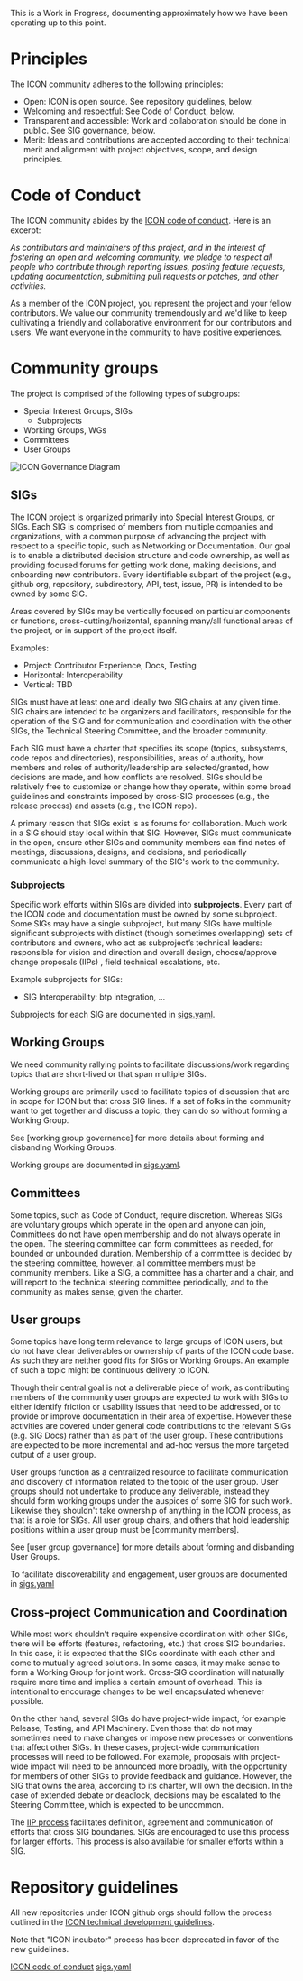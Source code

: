 This is a Work in Progress, documenting approximately how we have been operating up to this point.

# Principles

The ICON community adheres to the following principles:
* Open: ICON is open source. See repository guidelines, below.
* Welcoming and respectful: See Code of Conduct, below.
* Transparent and accessible: Work and collaboration should be done in public. See SIG governance, below.
* Merit: Ideas and contributions are accepted according to their technical merit and alignment with project objectives, scope, and design principles.

# Code of Conduct

The ICON community abides by the [ICON code of conduct](../code-of-conduct.md). Here is an excerpt:

_As contributors and maintainers of this project, and in the interest of fostering an open and welcoming community, we pledge to respect all people who contribute through reporting issues, posting feature requests, updating documentation, submitting pull requests or patches, and other activities._

As a member of the ICON project, you represent the project and your fellow contributors.
We value our community tremendously and we'd like to keep cultivating a friendly and collaborative
environment for our contributors and users. We want everyone in the community to have positive experiences.

# Community groups

The project is comprised of the following types of subgroups:
* Special Interest Groups, SIGs
  * Subprojects
* Working Groups, WGs
* Committees
* User Groups

![ICON Governance Diagram](../assets/structure/Group%20Relationship%20Diagram%20-%20ICON.jpg)

## SIGs

The ICON project is organized primarily into Special Interest
Groups, or SIGs. Each SIG is comprised of members from multiple
companies and organizations, with a common purpose of advancing the
project with respect to a specific topic, such as Networking or
Documentation. Our goal is to enable a distributed decision structure
and code ownership, as well as providing focused forums for getting
work done, making decisions, and onboarding new contributors. Every
identifiable subpart of the project (e.g., github org, repository,
subdirectory, API, test, issue, PR) is intended to be owned by some
SIG.

Areas covered by SIGs may be vertically focused on particular
components or functions, cross-cutting/horizontal, spanning many/all
functional areas of the project, or in support of the project
itself.

Examples:
* Project: Contributor Experience, Docs, Testing
* Horizontal: Interoperability
* Vertical: TBD

SIGs must have at least one and ideally two SIG chairs at any given
time. SIG chairs are intended to be organizers and facilitators,
responsible for the operation of the SIG and for communication and
coordination with the other SIGs, the Technical Steering Committee, and the
broader community.

Each SIG must have a charter that specifies its scope (topics,
subsystems, code repos and directories), responsibilities, areas of
authority, how members and roles of authority/leadership are
selected/granted, how decisions are made, and how conflicts are
resolved. SIGs should be relatively free to customize or change how they operate,
within some broad guidelines and constraints imposed by cross-SIG processes
(e.g., the release process) and assets (e.g., the ICON repo).

A primary reason that SIGs exist is as forums for collaboration.
Much work in a SIG should stay local within that SIG. However, SIGs
must communicate in the open, ensure other SIGs and community members
can find notes of meetings, discussions, designs, and decisions, and
periodically communicate a high-level summary of the SIG's work to the
community.

### Subprojects

Specific work efforts within SIGs are divided into **subprojects**.
Every part of the ICON code and documentation must be owned by
some subproject. Some SIGs may have a single subproject, but many SIGs
have multiple significant subprojects with distinct (though sometimes
overlapping) sets of contributors and owners, who act as
subproject’s technical leaders: responsible for vision and direction
and overall design, choose/approve change proposals (IIPs) ,
field technical escalations, etc.

Example subprojects for SIGs:
* SIG Interoperability: btp integration, ...

Subprojects for each SIG are documented in [sigs.yaml](../sigs.yaml).

## Working Groups

We need community rallying points to facilitate discussions/work
regarding topics that are short-lived or that span multiple SIGs.

Working groups are primarily used to facilitate topics of discussion that are in
scope for ICON but that cross SIG lines. If a set of folks in the
community want to get together and discuss a topic, they can do so without
forming a Working Group.

See [working group governance] for more details about forming and disbanding
Working Groups.

Working groups are documented in [sigs.yaml](../sigs.yaml).


## Committees

Some topics, such as Code of Conduct, require discretion. Whereas
SIGs are voluntary groups which operate in the open and anyone can join,
Committees do not have open membership and do not always operate in the open.
The steering committee can form committees as needed, for bounded or unbounded
duration.  Membership of a committee is decided by the steering committee,
however, all committee members must be community members.  Like a SIG, a
committee has a charter and a chair, and will report to the technical steering committee
periodically, and to the community as makes sense, given the charter.

## User groups
Some topics have long term relevance to large groups of ICON users, but
do not have clear deliverables or ownership of parts of the ICON
code base. As such they are neither good fits for SIGs or Working Groups.
An example of such a topic might be continuous delivery to ICON.

Though their central goal is not a deliverable piece of work, as contributing
members of the community user groups are expected to work with SIGs
to either identify friction or usability issues that need to be addressed,
or to provide or improve documentation in their area of expertise. However
these activities are covered under general code contributions to the relevant
SIGs (e.g. SIG Docs) rather than as part of the user group. These contributions
are expected to be more incremental and ad-hoc versus the more targeted
output of a user group.

User groups function as a centralized resource to facilitate communication and
discovery of information related to the topic of the user group. User groups
should not undertake to produce any deliverable, instead they should form
working groups under the auspices of some SIG for such work. Likewise they
shouldn't take ownership of anything in the ICON process, as that is a
role for SIGs. All user group chairs, and others that hold leadership positions
within a user group must be [community members].

See [user group governance] for more details about forming and disbanding
User Groups.

To facilitate discoverability and engagement,
user groups are documented in [sigs.yaml](../sigs.yaml)

## Cross-project Communication and Coordination

While most work shouldn’t require expensive coordination with other
SIGs, there will be efforts (features, refactoring, etc.) that cross
SIG boundaries.  In this case, it is expected that the SIGs coordinate
with each other and come to mutually agreed solutions. In some cases,
it may make sense to form a Working Group for joint work.  Cross-SIG
coordination will naturally require more time and implies a certain
amount of overhead.  This is intentional to encourage changes to be
well encapsulated whenever possible.

On the other hand, several SIGs do have project-wide impact, for
example Release, Testing, and API Machinery. Even those that do not
may sometimes need to make changes or impose new processes or
conventions that affect other SIGs. In these cases, project-wide
communication processes will need to be followed. For example,
proposals with project-wide impact will need to be announced more
broadly, with the opportunity for members of other SIGs to provide
feedback and guidance. However, the SIG that owns the area, according
to its charter, will own the decision. In the case of extended debate
or deadlock, decisions may be escalated to the Steering Committee,
which is expected to be uncommon.

The [IIP process](https://github.com/icon-project/iips) facilitates definition, agreement and communication of efforts that cross SIG boundaries.
SIGs are encouraged to use this process for larger efforts.
This process is also available for smaller efforts within a SIG.

# Repository guidelines

All new repositories under ICON github orgs should follow the process outlined in the [ICON technical development guidelines](../guidelines/technical-development/README.md).

Note that "ICON incubator" process has been deprecated in favor of the new guidelines.


[ICON code of conduct](../code-of-conduct.md)
[sigs.yaml](../sigs.yaml)